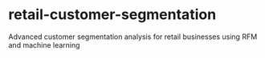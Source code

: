 # retail-customer-segmentation
Advanced customer segmentation analysis for retail businesses using RFM and machine learning
